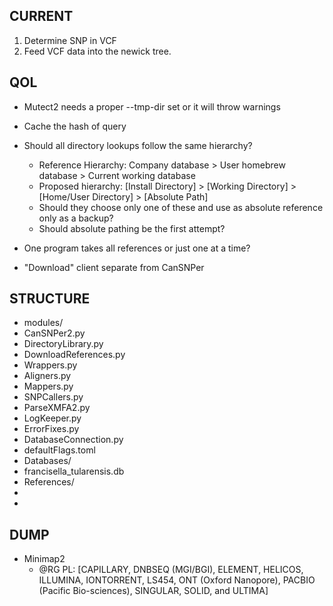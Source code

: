 
## CURRENT

1. Determine SNP in VCF
2. Feed VCF data into the newick tree.

## QOL

 * Mutect2 needs a proper --tmp-dir set or it will throw warnings

 * Cache the hash of query
 * Should all directory lookups follow the same hierarchy?
     * Reference Hierarchy: Company database > User homebrew database > Current working database
     * Proposed hierarchy: [Install Directory] > [Working Directory] > [Home/User Directory] > [Absolute Path]
     * Should they choose only one of these and use as absolute reference only as a backup?
      * Should absolute pathing be the first attempt?
 * One program takes all references or just one at a time?
 * "Download" client separate from CanSNPer

## STRUCTURE

* modules/
*   CanSNPer2.py
*   DirectoryLibrary.py
*   DownloadReferences.py
*   Wrappers.py
*   Aligners.py
*   Mappers.py
*   SNPCallers.py
*   ParseXMFA2.py
*   LogKeeper.py
*   ErrorFixes.py
*   DatabaseConnection.py
* defaultFlags.toml
* Databases/
*   francisella_tularensis.db
* References/
* 
* 

## DUMP

 * Minimap2
    * @RG PL: [CAPILLARY, DNBSEQ (MGI/BGI), ELEMENT, HELICOS, ILLUMINA, IONTORRENT, LS454, ONT (Oxford Nanopore), PACBIO (Pacific Bio-sciences), SINGULAR, SOLID, and ULTIMA]
